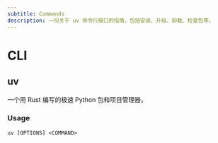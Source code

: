 ```yaml
---
subtitle: Commands
description: 一份关于 uv 命令行接口的指南，包括安装、升级、卸载、检查包等。
---
```


# CLI

## uv

一个用 Rust 编写的极速 Python 包和项目管理器。

### Usage

```
uv [OPTIONS] <COMMAND>
```